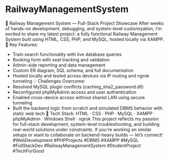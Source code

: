 # RailwayManagementSystem
🚄 Railway Management System — Full-Stack Project Showcase
After weeks of hands-on development, debugging, and system-level customization, I’m excited to share my latest project: a fully functional Railway Management System built using HTML, CSS, PHP, and MySQL, hosted locally via XAMPP.
🔧 Key Features:
- Train search functionality with live database queries
- Booking form with seat tracking and validation
- Admin-side reporting and data management
- Custom ER diagram, SQL schema, and full documentation
- Hosted locally and tested across devices via IP routing and ngrok tunneling
💡 Challenges Overcome:
- Resolved MySQL plugin conflicts (caching_sha2_password.dll)
- Reconfigured phpMyAdmin access and user authentication
- Enabled cross-device access without shared LAN using secure tunneling
- Built the backend logic from scratch and simulated DBMS behavior with static web tech
📁 Tech Stack: HTML · CSS · PHP · MySQL · XAMPP · phpMyAdmin · Windows Shell · ngrok
This project reflects my passion for full-stack development, system-level troubleshooting, and building real-world solutions under constraints. If you're working on similar setups or want to collaborate on backend-heavy builds — let’s connect!
#WebDevelopment #PHPProjects #DBMS #XAMPP #MySQL #FullStackDev #RailwayManagementSystem #StudentProject #TechForGood 


